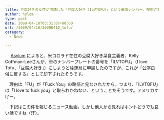 ```yaml
---
title: 豆腐好きの女性が申請した「豆腐大好き（ILVTOFU）」という車両ナンバー、検閲される
author: hylom
type: post
date: 2009-04-10T03:31:07+00:00
url: /2009/04/10/20090410_tofu/
category:
  - News

---
```

　   [Asylum][1] によると、米コロラド在住の豆腐大好き菜食主義者、Kelly Coffman-Leeさんが、車のナンバープレートの番号を「ILVTOFU」（I love Tofu、「豆腐大好き」）にしようと陸運局に申請したのですが、これが「公序良俗に反する」として却下されたそうです。

　理由は「FU」が「Fuck You」の略語と見なされたから。つまり、「ILVTOFU」は「I love to fuck you」と取られかねない、ということだそうです。アメリカすげー。

　下記はこの件を報じるニュース動画。しかし他人から見ればホントどうでも良い話ですね（汗）。

<div>
</div>

 [1]: http://www.asylum.com/2009/04/09/womans-love-of-tofu-censored-by-dmv/
